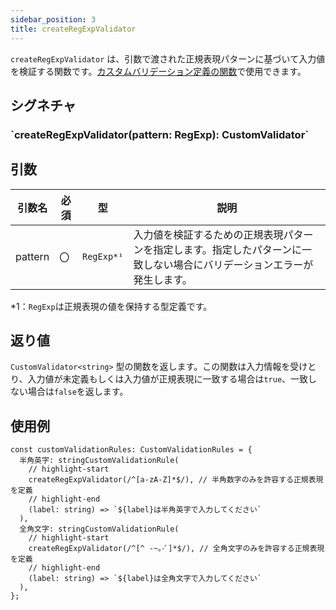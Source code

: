 ```yaml
---
sidebar_position: 3
title: createRegExpValidator
---
```


`createRegExpValidator` は、引数で渡された正規表現パターンに基づいて入力値を検証する関数です。[カスタムバリデーション定義の関数](../../../category/カスタムバリデーション定義の関数)で使用できます。

## シグネチャ

<h3>`createRegExpValidator(pattern: RegExp): CustomValidator<string>`</h3>

## 引数

| 引数名  | 必須 | 型         | 説明                                                                                                                     |
| ------- | ---- | ---------- | ------------------------------------------------------------------------------------------------------------------------ |
| pattern | 〇   | `RegExp*¹` | 入力値を検証するための正規表現パターンを指定します。指定したパターンに一致しない場合にバリデーションエラーが発生します。 |

\*1：`RegExp`は正規表現の値を保持する型定義です。

## 返り値

`CustomValidator<string>` 型の関数を返します。この関数は入力情報を受けとり、入力値が未定義もしくは入力値が正規表現に一致する場合は`true`、一致しない場合は`false`を返します。

## 使用例

```tsx
const customValidationRules: CustomValidationRules = {
  半角英字: stringCustomValidationRule(
    // highlight-start
    createRegExpValidator(/^[a-zA-Z]*$/), // 半角数字のみを許容する正規表現を定義
    // highlight-end
    (label: string) => `${label}は半角英字で入力してください`
  ),
  全角文字: stringCustomValidationRule(
    // highlight-start
    createRegExpValidator(/^[^ -~｡-ﾟ]*$/), // 全角文字のみを許容する正規表現を定義
    // highlight-end
    (label: string) => `${label}は全角文字で入力してください`
  ),
};
```
